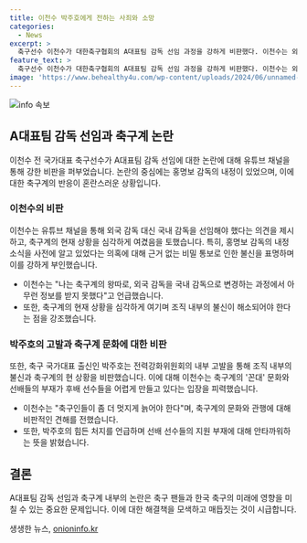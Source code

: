 ```yaml
---
title: 이천수 박주호에게 전하는 사죄와 소망
categories:
  - News
excerpt: >
  축구선수 이천수가 대한축구협회의 A대표팀 감독 선임 과정을 강하게 비판했다. 이천수는 외국 감독을 선임 못 할 거면 국내 감독을 빨리 선임했어야 한다며 축구계의 왕따라고 느끼고 있음을 밝혔다. 또한 축구계의 꼰대 문화에 대한 비판도 이어졌다. 축구 선수 박주호 또한 이에 동참하여 회의 분위기 등을 비판하며 홍 감독의 내정 소식에 대한 의구심을 표명했다. 이러한 발언으로 축구계 내부의 논란이 커지고 있다.
feature_text: >
  축구선수 이천수가 대한축구협회의 A대표팀 감독 선임 과정을 강하게 비판했다. 이천수는 외국 감독을 선임 못 할 거면 국내 감독을 빨리 선임했어야 한다며 축구계의 왕따라고 느끼고 있음을 밝혔다. 또한 축구계의 꼰대 문화에 대한 비판도 이어졌다. 축구 선수 박주호 또한 이에 동참하여 회의 분위기 등을 비판하며 홍 감독의 내정 소식에 대한 의구심을 표명했다. 이러한 발언으로 축구계 내부의 논란이 커지고 있다.
image: 'https://www.behealthy4u.com/wp-content/uploads/2024/06/unnamed-file.png'
---
```


<p><img src="https://www.behealthy4u.com/wp-content/uploads/2024/06/unnamed-file.png" alt="info 속보" /></p>

<h2 data-ke-size="size26">A대표팀 감독 선임과 축구계 논란</h2>

<p data-ke-size="size16">이천수 전 국가대표 축구선수가 A대표팀 감독 선임에 대한 논란에 대해 유튜브 채널을 통해 강한 비판을 퍼부었습니다. 논란의 중심에는 홍명보 감독의 내정이 있었으며, 이에 대한 축구계의 반응이 혼란스러운 상황입니다.</p>

<h3>이천수의 비판</h3>

<p data-ke-size="size16">이천수는 유튜브 채널을 통해 외국 감독 대신 국내 감독을 선임해야 했다는 의견을 제시하고, 축구계의 현재 상황을 심각하게 여겼음을 토했습니다. 특히, 홍명보 감독의 내정 소식을 사전에 알고 있었다는 의혹에 대해 근거 없는 비밀 통보로 인한 불신을 표명하며 이를 강하게 부인했습니다.</p>

<ul>
  <li>이천수는 "나는 축구계의 왕따로, 외국 감독을 국내 감독으로 변경하는 과정에서 아무런 정보를 받지 못했다"고 언급했습니다.</li>
  <li>또한, 축구계의 현재 상황을 심각하게 여기며 조직 내부의 불신이 해소되어야 한다는 점을 강조했습니다.</li>
</ul>

<h3>박주호의 고발과 축구계 문화에 대한 비판</h3>

<p data-ke-size="size16">또한, 축구 국가대표 출신인 박주호는 전력강화위원회의 내부 고발을 통해 조직 내부의 불신과 축구계의 현 상황을 비판했습니다. 이에 대해 이천수는 축구계의 '꼰대' 문화와 선배들의 부재가 후배 선수들을 어렵게 만들고 있다는 입장을 피력했습니다.</p>

<ul>
  <li>이천수는 "축구인들이 좀 더 멋지게 늙어야 한다"며, 축구계의 문화와 관행에 대해 비판적인 견해를 전했습니다.</li>
  <li>또한, 박주호의 힘든 처지를 언급하며 선배 선수들의 지원 부재에 대해 안타까워하는 뜻을 밝혔습니다.</li>
</ul>

<h2 data-ke-size="size26">결론</h2>

<p data-ke-size="size16">A대표팀 감독 선임과 축구계 내부의 논란은 축구 팬들과 한국 축구의 미래에 영향을 미칠 수 있는 중요한 문제입니다. 이에 대한 해결책을 모색하고 매듭짓는 것이 시급합니다.</p>
생생한 뉴스, <a href="https://onioninfo.kr" rel="dofollow">onioninfo.kr</a>


